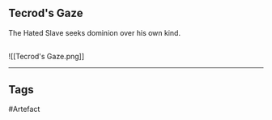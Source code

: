 ## Tecrod's Gaze
The Hated Slave seeks dominion over his own kind.
## 
![[Tecrod's Gaze.png]]

---
## Tags
#Artefact